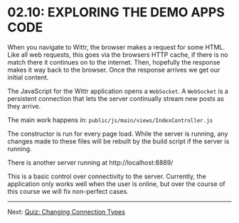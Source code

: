 # 02.10: EXPLORING THE DEMO APPS CODE
When you navigate to Wittr, the browser makes a request for some HTML. Like all web requests, this goes via the browsers HTTP cache, if there is no match there it continues on to the internet. Then, hopefully the response makes it way back to the browser. Once the response arrives we get our initial content.

The JavaScript for the Wittr application opens a `WebSocket`. A `WebSocket` is a persistent connection that lets the server continually stream new posts as they arrive.

The main work happens in: `public/js/main/views/IndexController.js`

The constructor is run for every page load. While the server is running, any changes made to these files will be rebuilt by the build script if the server is running.

There is another server running at http://localhost:8889/

This is a basic control over connectivity to the server. Currently, the application only works well when the user is online, but over the course of this course we will fix non-perfect cases.

- - -

Next: [Quiz: Changing Connection Types](./11-quiz-changing-connection-types.md)